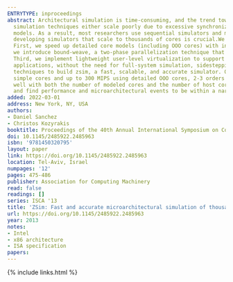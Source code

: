 ```yaml
---
ENTRYTYPE: inproceedings
abstract: Architectural simulation is time-consuming, and the trend towards hundreds of cores is making sequential simulation even slower. Existing parallel
  simulation techniques either scale poorly due to excessive synchronization, or sacrifice accuracy by allowing event reordering and using simplistic contention
  models. As a result, most researchers use sequential simulators and model small-scale systems with 16-32 cores. With 100-core chips already available,
  developing simulators that scale to thousands of cores is crucial.We present three novel techniques that, together, make thousand-core simulation practical.
  First, we speed up detailed core models (including OOO cores) with instruction-driven timing models that leverage dynamic binary translation. Second,
  we introduce bound-weave, a two-phase parallelization technique that scales parallel simulation on multicore hosts efficiently with minimal loss of accuracy.
  Third, we implement lightweight user-level virtualization to support complex workloads, including multiprogrammed, client-server, and managed-runtime
  applications, without the need for full-system simulation, sidestepping the lack of scalable OSs and ISAs that support thousands of cores.We use these
  techniques to build zsim, a fast, scalable, and accurate simulator. On a 16-core host, zsim models a 1024-core chip at speeds of up to 1,500 MIPS using
  simple cores and up to 300 MIPS using detailed OOO cores, 2-3 orders of magnitude faster than existing parallel simulators. Simulator performance scales
  well with both the number of modeled cores and the number of host cores. We validate zsim against a real Westmere system on a wide variety of workloads,
  and find performance and microarchitectural events to be within a narrow range of the real system.
added: 2022-03-01
address: New York, NY, USA
authors:
- Daniel Sanchez
- Christos Kozyrakis
booktitle: Proceedings of the 40th Annual International Symposium on Computer Architecture
doi: 10.1145/2485922.2485963
isbn: '9781450320795'
layout: paper
link: https://doi.org/10.1145/2485922.2485963
location: Tel-Aviv, Israel
numpages: '12'
pages: 475-486
publisher: Association for Computing Machinery
read: false
readings: []
series: ISCA '13
title: 'ZSim: Fast and accurate microarchitectural simulation of thousand-core systems'
url: https://doi.org/10.1145/2485922.2485963
year: 2013
notes:
- Intel
- x86 architecture
- ISA specification
papers:
---
```

{% include links.html %}
